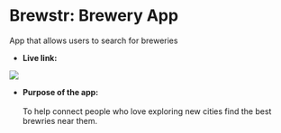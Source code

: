 # Brewstr: Brewery App
App that allows users to search for breweries

* **Live link:**

![](https://user-images.githubusercontent.com/71364408/113429689-f3426100-93a6-11eb-8e65-f7c1cc2c9c17.png)


* **Purpose of the app:** <br/><br/>
To help connect people who love exploring new cities find the best brewries near them.  

